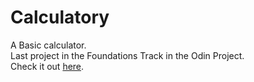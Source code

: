 # Calculatory
A Basic calculator.\
Last project in the Foundations Track in the Odin Project.\
Check it out [here](https://wyang342.github.io/calculatory/).
